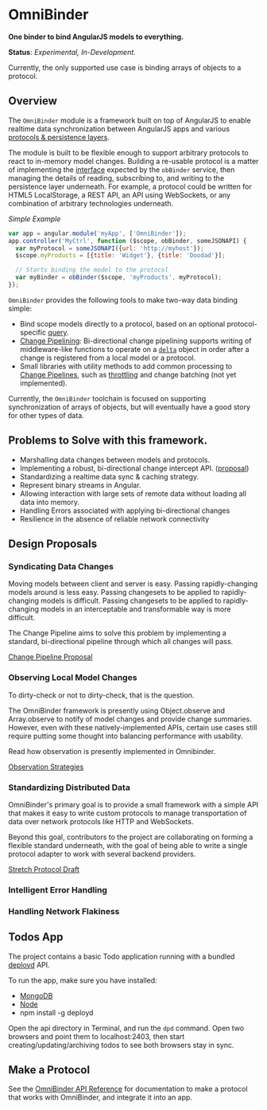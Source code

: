 # OmniBinder

__One binder to bind AngularJS models to everything.__

__Status__: _Experimental, In-Development._

Currently, the only supported use case is binding arrays of objects to a protocol.


<a id="overview"></a>
## Overview

The `OmniBinder` module is a framework built on top of AngularJS to enable realtime data synchronization between AngularJS apps and various [protocols & persistence layers](#protocol).

The module is built to be flexible enough to support arbitrary protocols to react to in-memory model changes.
Building a re-usable protocol is a matter of implementing the [interface](docs/module-api.md#iprotocol) expected by the `obBinder` service, then managing the details of reading, subscribing to, and writing to the persistence layer underneath. For example, a protocol could be written for HTML5 LocalStorage, a REST API, an API using WebSockets, or any combination of arbitrary technologies underneath.

_Simple Example_

```javascript
var app = angular.module('myApp', ['OmniBinder']);
app.controller('MyCtrl', function ($scope, obBinder, someJSONAPI) {
  var myProtocol = someJSONAPI({url: 'http://myhost'});
  $scope.myProducts = [{title: 'Widget'}, {title: 'Doodad'}];

  // Starts binding the model to the protocol
  var myBinder = obBinder($scope, 'myProducts', myProtocol);
});
```

`OmniBinder` provides the following tools to make two-way data binding simple:

 * Bind scope models directly to a protocol, based on an optional protocol-specific [query](#binder).
 * [Change Pipelining](docs/change-pipeline.md): Bi-directional change pipelining supports writing of middleware-like functions to operate on a [`delta`](#delta) object in order after a change is registered from a local model or a protocol.
 * Small libraries with utility methods to add common processing to [Change Pipelines](docs/change-pipeline.md), such as [throttling](#throttler) and change batching (not yet implemented).

Currently, the `OmniBinder` toolchain is focused on supporting synchronization of arrays of objects, but will eventually have a good story for other types of data.


## Problems to Solve with this framework.

 * Marshalling data changes between models and protocols.
 * Implementing a robust, bi-directional change intercept API. ([proposal](docs/change-pipeline.md))
 * Standardizing a realtime data sync & caching strategy.
 * Represent binary streams in Angular.
 * Allowing interaction with large sets of remote data without loading all data into memory.
 * Handling Errors associated with applying bi-directional changes
 * Resilience in the absence of reliable network connectivity

## Design Proposals

 
### Syndicating Data Changes

Moving models between client and server is easy. Passing rapidly-changing models around is less easy. Passing changesets to be applied to rapidly-changing models is difficult. Passing changesets to be applied to rapidly-changing models in an interceptable and transformable way is more difficult.

The Change Pipeline aims to solve this problem by implementing a standard,
bi-directional pipeline through which all changes will pass.

[Change Pipeline Proposal](docs/change-pipeline.md)


### Observing Local Model Changes

To dirty-check or not to dirty-check, that is the question.

The OmniBinder framework is presently using Object.observe and Array.observe 
to notify of model changes and provide change summaries. However, even with
these natively-implemented APIs, certain use cases still require putting some
thought into balancing performance with usability.

Read how observation is presently implemented in Omnibinder.

[Observation Strategies](docs/observation-strategies.md)

### Standardizing Distributed Data

OmniBinder's primary goal is to provide a small framework with a simple
API that makes it easy to write custom protocols to manage transportation
of data over network protocols like HTTP and WebSockets.

Beyond this goal, contributors to the project are collaborating on forming
a flexible standard underneath, with the goal of being able to write a single
protocol adapter to work with several backend providers.

[Stretch Protocol Draft](docs/stretch-protocol.md)


### Intelligent Error Handling

### Handling Network Flakiness

## Todos App

The project contains a basic Todo application running with a bundled [deployd](http://www.deployd.com) API.

To run the app, make sure you have installed:

 * [MongoDB](http://mongodb.org)
 * [Node](http://nodejs.org)
 * npm install -g deployd

Open the api directory in Terminal, and run the `dpd` command.
Open two browsers and point them to localhost:2403, then start creating/updating/archiving
todos to see both browsers stay in sync.

## Make a Protocol

See the [OmniBinder API Reference](docs/module-api.md) for documentation
to make a protocol that works with OmniBinder, and integrate it into an app.
